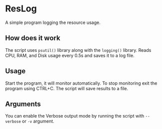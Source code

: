 # ResLog
A simple program logging the resource usage.
## How does it work
The script uses `psutil()` library along with the `logging()` library.
Reads CPU, RAM, and Disk usage every 0.5s and saves it to a log file.
## Usage
Start the program, it will monitor automatically. To stop monitoring exit the program using CTRL+C. The script will save results to a file.

## Arguments
You can enable the Verbose output mode by running the script with `--verbose` or `-v` argument.